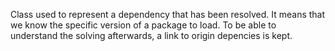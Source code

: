 Class used to represent a dependency that has been resolved. It means that we know the specific version of a package to load. To be able to understand the solving afterwards, a link to origin depencies is kept.
